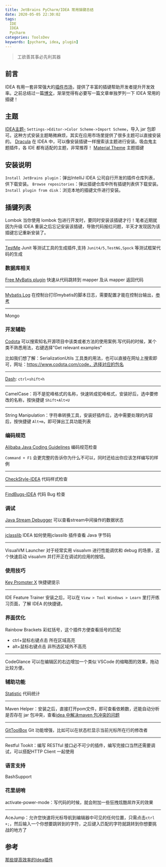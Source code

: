```yaml
---
title: JetBrains PyCharm/IDEA 常用插键总结
date: 2020-05-05 22:30:02
tags:
  IDE
  IDEA
  Pycharm
categories: ToolsDev
keywords: [pycharm, idea, plugin]
---
```


> 工欲善其事必先利其器

## 前言

IDEA 有用一套非常强大的[插件市场](https://plugins.jetbrains.com/)，提供了丰富的插键帮助开发者提升开发效率。之前总结过一篇[博文](https://michael728.github.io/2019/05/11/tools-dev-pycharm-idea/)，渐渐觉得有必要写一篇文章单独罗列一下 IDEA 常用的插键！

## 主题

[IDEA主题-](http://riaway.com/) `Settings->Editor->Color Scheme->Import Scheme`，导入 jar 包即可。这种方式安装主题略微麻烦，其实在应用市场里提供了很多主题可以直接安装的。
[Dracula](https://draculatheme.com/) 在 IDEA 中，可以像安装插键一样搜索该主题进行安装。吸血鬼主题插件，各 IDE 都有适配的主题，非常推荐！
[Material Theme](https://plugins.jetbrains.com/plugin/8006-material-theme-ui) 主题插键

## 安装说明

`Install JetBrains plugin`：弹出IntelliJ IDEA 公司自行开发的插件仓库列表，供下载安装。
`Browse repositories`：弹出插键仓库中所有插键列表供下载安装。
`Install plugin from disk`：浏览本地的插键文件进行安装。

## 插键列表

Lombok 当你使用 lombok 包进行开发时，要同时安装该插键才行！笔者近期就因为升级 IDEA 重装之后忘记安装该插键，导致代码报红问题，半天才发现因为该插键忘记重新安装了。

---

[TestMe](https://github.com/wrdv/testme-idea) Junit 等测试工具的生成插件,支持 `Junit4/5,TestNG,Spock` 等测试框架代码的生成

### 数据库相关

[Free MyBatis plugin](https://plugins.jetbrains.com/plugin/8321-free-mybatis-plugin) 快速从代码跳转到 mapper 及从 mapper 返回代码

---

[Mybatis Log](https://blog.csdn.net/qq_22194659/article/details/89011988) 
 在控制台打印mybatis的脚本日志，需要配置才能在控制台输出，[参考](https://blog.csdn.net/VICHOU_FA/article/details/79285749)


----

Mongo

### 开发辅助

[Codota](https://www.codota.com/) 可以搜索知名开源项目中该类或者方法的使用案例.写代码的时候，某个类不熟悉用法，右键选择”Get relevant examples“

比如我们想了解：SerializationUtils 工具类的用法，也可以直接在网址上搜索即可，网址：https://www.codota.com/code，选择对应的包名

---

[Dash](https://zealdocs.org/): `ctrl+shift+h`

---

CamelCase：将不是驼峰格式的名称，快速转成驼峰格式，安装好后，选中要修改的名称，按快捷键 `Shift+Alt+U`

---

String Manipulation：字符串转换工具，安装好插件后，选中需要处理的内容后，按快捷键 `Alt+m`，即可弹出工具功能列表

### 编码规范

[Alibaba Java Coding Guidelines](https://www.cnblogs.com/jajian/p/8081658.html) 编码规范检查

`Command + F1` 会更完整的告诉你为什么不可以，同时还给出你应该怎样编写的样例

---

[CheckStyle-IDEA](https://plugins.jetbrains.com/plugin/1065-checkstyle-idea) 代码样式检查

---

[FindBugs-IDEA](https://plugins.jetbrains.com/plugin/3847-findbugs-idea) 代码 Bug 检查

### 调试

[Java Stream Debugger](https://plugins.jetbrains.com/plugin/9696-java-stream-debugger) 可以查看stream中间操作的数据状态

---

[jclasslib](https://my.oschina.net/leon1314/blog/1817046) IDEA 如何使用jclasslib 插件查看 Java 字节码

---

VisualVM Launcher 对于经常实用 visualvm 进行性能调优和 debug 的场景，这个快速启动 visualvm 并打开正在调试的应用的按钮。

### 使用技巧

[Key Promoter X](https://plugins.jetbrains.com/plugin/9792-key-promoter-x) 快捷键提示

---

IDE Feature Trainer 安装之后，可以在 `View > Tool Windows > Learn` 里打开练习页面，了解 IDEA 的快捷键。


### 界面优化

Rainbow Brackets 彩虹括号，这个插件方便查看括号的匹配
- ctrl+鼠标右键点击 所在区域高亮
- alt+鼠标右键点击 非所选区域外不高亮

---

CodeGlance 可以在编辑区的右边增加一个类似 VSCode 的缩略图的效果，拖动比较方便。

### 辅助功能

[Statistic](https://plugins.jetbrains.com/plugin/4509-statistic) 代码统计

---

Maven Helper：安装之后，直接打开pom文件，即可查看依赖数，还能自动分析是否存在 jar 包冲突，查看[idea 中解决maven 包冲突的问题](https://blog.csdn.net/sunpeng_sp/article/details/77393348)

----

[GitToolBox](https://github.com/zielu/GitToolBox) Git 功能增强，比如可以在状态栏显示当前光标所在行的修改者

---

Restful Tookit：编写 RESTful 接口必不可少的插件，编写完接口当然还需要调试，可以搭配HTTP Client 一起使用

### 语言支持

BashSupport



### 花里胡哨

activate-power-mode：写代码的时候，就会附加一些狂拽炫酷屌炸天的效果

---

AceJump：允许您快速将光标导航到编辑器中可见的任何位置，只需点击`ctrl +;`，然后输入一个你想要跳转到的字符，之后键入匹配的字符就跳转到你想要挑战的地方了

## 参考

[那些提高效率的Idea插件](https://blog.imcompany.cn/post/na-xie-ti-gao-xiao-lu-de-ideacha-jian/)



